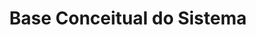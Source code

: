 ---
layout: default
title: Base Conceitual do Sistema
parent: Prontuário Eletrônico do Cidadão v5.0
nav_order: 7
has_children: false
has_toc: true
last_modified_date: "26/02/2023"
---